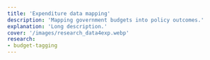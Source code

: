 ```yaml
---
title: 'Expenditure data mapping'
description: 'Mapping government budgets into policy outcomes.'
explanation: 'Long description.'
cover: '/images/research_data4exp.webp'
research:
- budget-tagging
---
```

